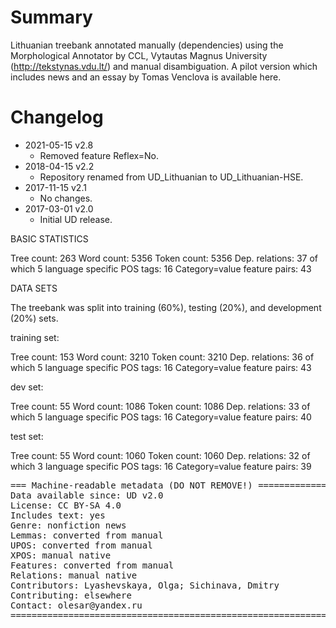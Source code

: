 # Summary

Lithuanian treebank annotated manually (dependencies) using the Morphological Annotator by CCL, Vytautas Magnus University (http://tekstynas.vdu.lt/) and manual disambiguation.
A pilot version which includes news and an essay by Tomas Venclova is available here.

# Changelog

* 2021-05-15 v2.8
  * Removed feature Reflex=No.
* 2018-04-15 v2.2
  * Repository renamed from UD_Lithuanian to UD_Lithuanian-HSE.
* 2017-11-15 v2.1
  * No changes.
* 2017-03-01 v2.0
  * Initial UD release.

BASIC STATISTICS

Tree count:  263
Word count:  5356
Token count: 5356
Dep. relations: 37 of which 5 language specific
POS tags: 16
Category=value feature pairs: 43

DATA SETS

The treebank was split into training (60%), testing (20%), and development (20%) sets.

training set:

Tree count:  153
Word count:  3210
Token count: 3210
Dep. relations: 36 of which 5 language specific
POS tags: 16
Category=value feature pairs: 43

dev set:

Tree count:  55
Word count:  1086
Token count: 1086
Dep. relations: 33 of which 5 language specific
POS tags: 16
Category=value feature pairs: 40

test set:

Tree count:  55
Word count:  1060
Token count: 1060
Dep. relations: 32 of which 3 language specific
POS tags: 16
Category=value feature pairs: 39



<pre>
=== Machine-readable metadata (DO NOT REMOVE!) ================================
Data available since: UD v2.0
License: CC BY-SA 4.0
Includes text: yes
Genre: nonfiction news
Lemmas: converted from manual
UPOS: converted from manual
XPOS: manual native
Features: converted from manual
Relations: manual native
Contributors: Lyashevskaya, Olga; Sichinava, Dmitry
Contributing: elsewhere
Contact: olesar@yandex.ru
===============================================================================
</pre>
